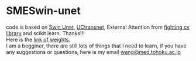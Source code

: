 # SMESwin-unet


code is based on [Swin Unet](https://github.com/HuCaoFighting/Swin-Unet), [UCtransnet](https://github.com/McGregorWwww/UCTransNet),  External Attention from [fighting cv library](https://github.com/xmu-xiaoma666/External-Attention-pytorch) and scikit learn. Thanks!!!   
Here is the [link of weights](https://www.dropbox.com/sh/7e5gv2rd6tfoiam/AADrgfdMJkUgiSdZW2dbMH-Za?dl=0).  
I am a begginer, there are still lots of things that I need to learn, if you have any suggestions or questions, here is my email wang@med.tohoku.ac.jp


